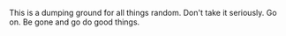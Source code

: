This is a dumping ground for all things random.  Don't take it seriously.  Go on.  Be gone and go do good things.
